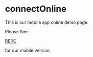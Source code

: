 # connectOnline
This is our mobile app online demo page.

Please See:

[REPO](https://github.com/Sloq/Connect) 

for our mobile version.
